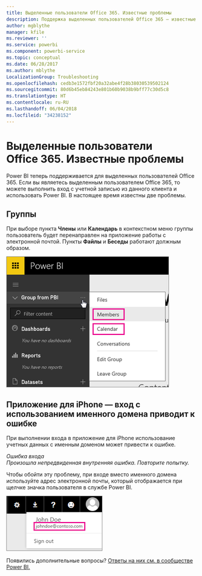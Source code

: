 ```yaml
---
title: Выделенные пользователи Office 365. Известные проблемы
description: Поддержка выделенных пользователей Office 365 — известные проблемы. В этом разделе описаны вопросы, связанные с выделенными пользователями Office 365, включая ограничения для функции работы с группами, а также приложение для iPhone с именными доменами.
author: mgblythe
manager: kfile
ms.reviewer: ''
ms.service: powerbi
ms.component: powerbi-service
ms.topic: conceptual
ms.date: 06/28/2017
ms.author: mblythe
LocalizationGroup: Troubleshooting
ms.openlocfilehash: cedb3e1572fbf20a32abe4f28b38030539502124
ms.sourcegitcommit: 80d6b45eb84243e801b60b9038b9bff77c30d5c8
ms.translationtype: HT
ms.contentlocale: ru-RU
ms.lasthandoff: 06/04/2018
ms.locfileid: "34238152"
---
```

# <a name="office-365-dedicated-customers---known-issues"></a>Выделенные пользователи Office 365. Известные проблемы
Power BI теперь поддерживается для выделенных пользователей Office 365.  Если вы являетесь выделенным пользователем Office 365, то можете выполнить вход с учетной записью из данного клиента и использовать Power BI. В настоящее время известны две проблемы.

## <a name="groups"></a>Группы
При выборе пункта **Члены** или **Календарь** в контекстном меню группы пользователь будет перенаправлен на приложение работы с электронной почтой.  Пункты **Файлы** и **Беседы** работают должным образом.

![](media/service-admin-office-365-dedicated-known-issues/group-menu.png)

## <a name="iphone-app---sign-in-with-vanity-domain-leads-to-error"></a>Приложение для iPhone — вход с использованием именного домена приводит к ошибке
При выполнении входа в приложение для iPhone использование учетных данных с именным доменом может привести к ошибке.

*Ошибка входа*  
*Произошла непредвиденная внутренняя ошибка. Повторите попытку.*

Чтобы обойти эту проблему, при входе вместо именного домена используйте адрес электронной почты, который отображается при щелчке значка пользователя в службе Power BI.

![](media/service-admin-office-365-dedicated-known-issues/sign-in-address.png)

Появились дополнительные вопросы? [Ответы на них см. в сообществе Power BI.](http://community.powerbi.com/)

